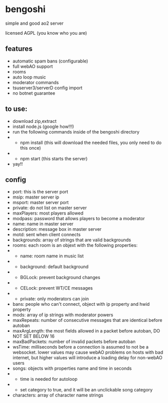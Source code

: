 # bengoshi
simple and good ao2 server

licensed AGPL (you know who you are)

features
---
- automatic spam bans (configurable)
- full webAO support
- rooms
- auto loop music
- moderator commands
- tsuserver3/serverD config import
- no botnet guarantee

to use:
---
- download zip,extract
- install node.js (google how!!!)
- run the following commands inside of the bengoshi directory
- - npm install (this will download the needed files, you only need to do this once)
- - npm start (this starts the server)
- yay!!

config
---
- port: this is the server port
- msip: master server ip
- msport: master server port
- private: do not list on master server
- maxPlayers: most players allowed
- modpass: password that allows players to become a moderator
- name: name in master server
- description: message box in master server
- motd: sent when client connects
- backgrounds: array of strings that are valid backgrounds
- rooms: each room is an objext with the following properties:
- - name: room name in music list
- - background: default background
- - BGLock: prevent background changes
- - CELock: prevent WT/CE messages
- - private: only moderators can join
- bans: people who can't connect, object with ip property and hwid property
- mods: array of ip strings with moderator powers
- maxRepeats: number of consecutive messages that are identical before autoban
- maxArgLength: the most fields allowed in a packet before autoban, DO NOT SET BELOW 16
- maxBadPackets: number of invalid packets before autoban
- wsTime: milliseconds before a connection is assumed to not be a websocket. lower values may cause webAO problems on hosts with bad internet, but higher values will introduce a loading delay for non-webAO users
- songs: objects with properties name and time in seconds
- - time is needed for autoloop
- - set category to true, and it will be an unclickable song category
- characters: array of character name strings